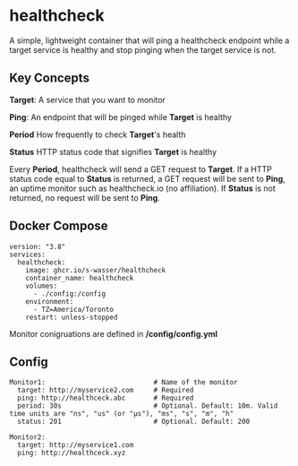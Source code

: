 # healthcheck

A simple, lightweight container that will ping a healthcheck endpoint while a target service is healthy and stop pinging when the target service is not.

## Key Concepts

**Target**: A service that you want to monitor

**Ping**: An endpoint that will be pinged while **Target** is healthy

**Period** How frequently to check **Target**'s health

**Status** HTTP status code that signifies **Target** is healthy


Every **Period**, healthcheck will send a GET request to **Target**. If a HTTP status code equal to **Status** is returned, a GET request will be sent to **Ping**, an uptime monitor such as healthcheck.io (no affiliation). If **Status** is not returned, no request will be sent to **Ping**.

## Docker Compose

```
version: "3.8"
services:
  healthcheck:
    image: ghcr.io/s-wasser/healthcheck
    container_name: healthcheck
    volumes:
      - ./config:/config
    environment:
      - TZ=America/Toronto
    restart: unless-stopped
```

Monitor conigruations are defined in **/config/config.yml**

## Config
```
Monitor1:                           # Name of the monitor
  target: http://myservice2.com     # Required
  ping: http://healthceck.abc       # Required
  period: 30s                       # Optional. Default: 10m. Valid time units are "ns", "us" (or "µs"), "ms", "s", "m", "h"
  status: 201                       # Optional. Default: 200
  
Monitor2:
  target: http://myservice1.com
  ping: http://healthceck.xyz
```
